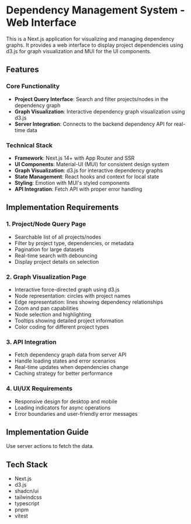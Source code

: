 # Dependency Management System - Web Interface

This is a Next.js application for visualizing and managing dependency graphs. It provides a web interface to display project dependencies using d3.js for graph visualization and MUI for the UI components.

## Features

### Core Functionality
- **Project Query Interface**: Search and filter projects/nodes in the dependency graph
- **Graph Visualization**: Interactive dependency graph visualization using d3.js
- **Server Integration**: Connects to the backend dependency API for real-time data

### Technical Stack
- **Framework**: Next.js 14+ with App Router and SSR
- **UI Components**: Material-UI (MUI) for consistent design system
- **Graph Visualization**: d3.js for interactive dependency graphs
- **State Management**: React hooks and context for local state
- **Styling**: Emotion with MUI's styled components
- **API Integration**: Fetch API with proper error handling

## Implementation Requirements

### 1. Project/Node Query Page
- Searchable list of all projects/nodes
- Filter by project type, dependencies, or metadata
- Pagination for large datasets
- Real-time search with debouncing
- Display project details on selection

### 2. Graph Visualization Page
- Interactive force-directed graph using d3.js
- Node representation: circles with project names
- Edge representation: lines showing dependency relationships
- Zoom and pan capabilities
- Node selection and highlighting
- Tooltips showing detailed project information
- Color coding for different project types

### 3. API Integration
- Fetch dependency graph data from server API
- Handle loading states and error scenarios
- Real-time updates when dependencies change
- Caching strategy for better performance

### 4. UI/UX Requirements
- Responsive design for desktop and mobile
- Loading indicators for async operations
- Error boundaries and user-friendly error messages


## Implementation Guide
Use server actions to fetch the data.


## Tech Stack

- Next.js
- d3.js
- shadcn/ui
- tailwindcss
- typescript
- pnpm
- vitest